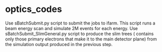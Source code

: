 # optics_codes

Use sBatchSubmit.py script to submit the jobs to ifarm. This script runs a beam energy scan and simulate 2M events for each energy.
Use sBatchSubmit_SlimGeneral.py script to produce the slim trees ( contains only those primary electrons that make it to the main detector plane) from the simulation output produced in the previous step.
